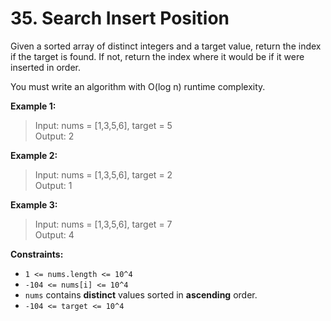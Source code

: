 # 35. Search Insert Position

Given a sorted array of distinct integers and a target value, return the index if the target is found. If not, return the index where it would be if it were inserted in order.

You must write an algorithm with O(log n) runtime complexity.

**Example 1:**

> Input: nums = [1,3,5,6], target = 5 <br>
> Output: 2

**Example 2:**

> Input: nums = [1,3,5,6], target = 2 <br>
> Output: 1

**Example 3:**

> Input: nums = [1,3,5,6], target = 7 <br>
> Output: 4

**Constraints:**

- `1 <= nums.length <= 10^4`
- `-104 <= nums[i] <= 10^4`
- `nums` contains **distinct** values sorted in **ascending** order.
- `-104 <= target <= 10^4`
